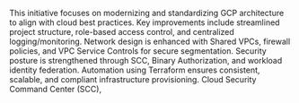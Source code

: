 This initiative focuses on modernizing and standardizing GCP architecture to align with cloud best practices.
Key improvements include streamlined project structure, role-based access control, and centralized logging/monitoring.
Network design is enhanced with Shared VPCs, firewall policies, and VPC Service Controls for secure segmentation.
Security posture is strengthened through SCC, Binary Authorization, and workload identity federation.
Automation using Terraform ensures consistent, scalable, and compliant infrastructure provisioning.
Cloud Security Command Center (SCC),
